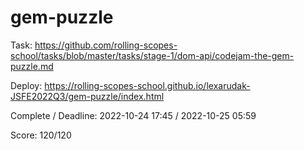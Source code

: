 # gem-puzzle

Task: https://github.com/rolling-scopes-school/tasks/blob/master/tasks/stage-1/dom-api/codejam-the-gem-puzzle.md

Deploy: https://rolling-scopes-school.github.io/lexarudak-JSFE2022Q3/gem-puzzle/index.html

Complete / Deadline: 2022-10-24 17:45 / 2022-10-25 05:59

Score: 120/120
